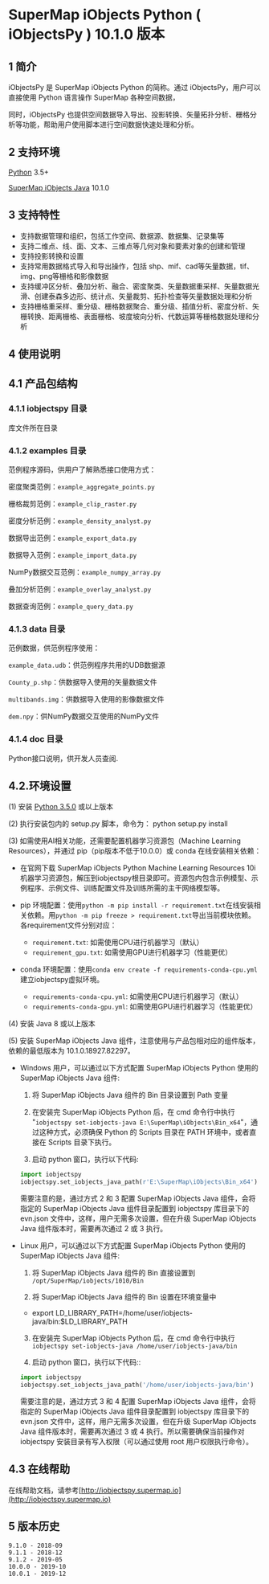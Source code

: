 # SuperMap iObjects Python ( iObjectsPy ) 10.1.0 版本

## 1 简介

iObjectsPy 是 SuperMap iObjects Python 的简称。通过 iObjectsPy，用户可以直接使用 Python 语言操作 SuperMap 各种空间数据，

同时，iObjectsPy 也提供空间数据导入导出、投影转换、矢量拓扑分析、栅格分析等功能，帮助用户使用脚本进行空间数据快速处理和分析。

## 2 支持环境
[Python](https://www.python.org/) 3.5+

[SuperMap iObjects Java](http://support.supermap.com.cn/DownloadCenter/ProductPlatform.aspx) 10.1.0

## 3 支持特性
* 支持数据管理和组织，包括工作空间、数据源、数据集、记录集等
* 支持二维点、线、面、文本、三维点等几何对象和要素对象的创建和管理
* 支持投影转换和设置
* 支持常用数据格式导入和导出操作，包括 shp、mif、cad等矢量数据，tif、img、png等栅格和影像数据
* 支持缓冲区分析、叠加分析、融合、密度聚类、矢量数据重采样、矢量数据光滑、创建泰森多边形、统计点、矢量裁剪、拓扑检查等矢量数据处理和分析
* 支持栅格重采样、重分级、栅格数据聚合、重分级、插值分析、密度分析、矢栅转换、距离栅格、表面栅格、坡度坡向分析、代数运算等栅格数据处理和分析

## 4 使用说明

## 4.1 产品包结构

### 4.1.1 iobjectspy 目录

库文件所在目录

### 4.1.2 examples 目录

范例程序源码，供用户了解熟悉接口使用方式：

密度聚类范例：`example_aggregate_points.py`

栅格裁剪范例：`example_clip_raster.py`

密度分析范例：`example_density_analyst.py`

数据导出范例：`example_export_data.py`

数据导入范例：`example_import_data.py`

NumPy数据交互范例：`example_numpy_array.py`

叠加分析范例：`example_overlay_analyst.py`

数据查询范例：`example_query_data.py`

### 4.1.3 data 目录

范例数据，供范例程序使用：

`example_data.udb`：供范例程序共用的UDB数据源

`County_p.shp`：供数据导入使用的矢量数据文件

`multibands.img`：供数据导入使用的影像数据文件

`dem.npy`：供NumPy数据交互使用的NumPy文件

### 4.1.4 doc 目录

Python接口说明，供开发人员查阅.

## 4.2.环境设置

(1) 安装 [Python 3.5.0](https://www.python.org/download) 或以上版本

(2) 执行安装包内的 setup.py 脚本，命令为： python setup.py install

(3) 如需使用AI相关功能，还需要配置机器学习资源包（Machine Learning Resources），并通过 pip（pip版本不低于10.0.0）或 conda 在线安装相关依赖：

- 在官网下载 SuperMap iObjects Python Machine Learning Resources 10i 机器学习资源包，解压到iobjectspy根目录即可。资源包内包含示例模型、示例程序、示例文件、训练配置文件及训练所需的主干网络模型等。

- pip 环境配置：使用`python -m pip install -r requirement.txt`在线安装相关依赖。用`python -m pip freeze > requirement.txt`导出当前模块依赖。各requirement文件分别对应：

    -  `requirement.txt`:     如需使用CPU进行机器学习（默认）
    -  `requirement_gpu.txt`: 如需使用GPU进行机器学习（性能更优）

- conda 环境配置：使用`conda env create -f requirements-conda-cpu.yml`建立iobjectspy虚拟环境。
    
    - `requirements-conda-cpu.yml`: 如需使用CPU进行机器学习（默认）
    - `requirements-conda-gpu.yml`: 如需使用GPU进行机器学习（性能更优）

(4) 安装 Java 8 或以上版本

(5) 安装 SuperMap iObjects Java 组件，注意使用与产品包相对应的组件版本，依赖的最低版本为 10.1.0.18927.82297。

- Windows 用户，可以通过以下方式配置 SuperMap iObjects Python 使用的 SuperMap iObjects Java 组件:
  1. 将 SuperMap iObjects Java 组件的 Bin 目录设置到 Path 变量

  2. 在安装完 SuperMap iObjects Python 后，在 cmd 命令行中执行 "`iobjectspy set-iobjects-java E:\SuperMap\iObjects\Bin_x64`"，通过这种方式，必须确保 Python 的 Scripts 目录在 PATH 环境中，或者直接在 Scripts 目录下执行。

  3. 启动 python 窗口，执行以下代码:

    ```python
    import iobjectspy
    iobjectspy.set_iobjects_java_path(r'E:\SuperMap\iObjects\Bin_x64')
    ```

  需要注意的是，通过方式 2 和 3 配置 SuperMap iObjects Java 组件，会将指定的 SuperMap iObjects Java 组件目录配置到 iobjectspy 库目录下的 evn.json 文件中，这样，用户无需多次设置，但在升级 SuperMap iObjects Java 组件版本时，需要再次通过 2 或 3 执行。

- Linux 用户，可以通过以下方式配置 SuperMap iObjects Python 使用的 SuperMap iObjects Java 组件:

  1. 将 SuperMap iObjects Java 组件的 Bin 直接设置到 `/opt/SuperMap/iobjects/1010/Bin`

  2. 将 SuperMap iObjects Java 组件的 Bin 设置在环境变量中

    - export LD_LIBRARY_PATH=/home/user/iobjects-java/bin:$LD_LIBRARY_PATH

  3. 在安装完 SuperMap iObjects Python 后，在 cmd 命令行中执行 `iobjectspy set-iobjects-java /home/user/iobjects-java/bin`

  4. 启动 python 窗口，执行以下代码::

    ```python
    import iobjectspy
    iobjectspy.set_iobjects_java_path('/home/user/iobjects-java/bin')
    ```
  需要注意的是，通过方式 3 和 4 配置 SuperMap iObjects Java 组件，会将指定的 SuperMap iObjects Java 组件目录配置到 iobjectspy 库目录下的 evn.json 文件中，这样，用户无需多次设置，但在升级 SuperMap iObjects Java 组件版本时，需要再次通过 3 或 4 执行。所以需要确保当前操作对 iobjectspy 安装目录有写入权限（可以通过使用 root 用户权限执行命令）。

    
## 4.3 在线帮助

在线帮助文档，请参考[http://iobjectspy.supermap.io](http://iobjectspy.supermap.io)


## 5 版本历史

	9.1.0 - 2018-09
	9.1.1 - 2018-12
	9.1.2 - 2019-05
	10.0.0 - 2019-10
	10.0.1 - 2019-12